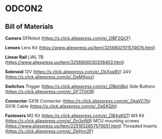 # ODCON2

Bill of Materials
--
**Camera**
DFRobot (https://s.click.aliexpress.com/e/_DBF2QCF)

**Lenses**
Lens Kit (https://www.aliexpress.us/item/3256802101574676.html)

**Linear Rail**
LWL 7B (https://www.aliexpress.us/item/3256806030208453.html)

**Solenoid**
12V (https://s.click.aliexpress.com/e/_DkXxpBV)
24V (https://s.click.aliexpress.com/e/_DeMXpxz)

**Switches**
Trigger (https://s.click.aliexpress.com/e/_DBphiBp)
Side Buttons (https://s.click.aliexpress.com/e/_DFT7OOR)

**Connector**
GX16 Connector (https://s.click.aliexpress.com/e/_DkaVC7h)
GX16 Cable (https://s.click.aliexpress.com/e/_DeEKQhl)

**Fasteners**
M2 Kit (https://s.click.aliexpress.com/e/_DB4gK07)
M3 Kit (https://s.click.aliexpress.com/e/_Dn3xiN9)
MCU mounting screws (https://www.aliexpress.us/item/2251832857570651.html)
Threaded Inserts (https://s.click.aliexpress.com/e/_DkHyn2F)
